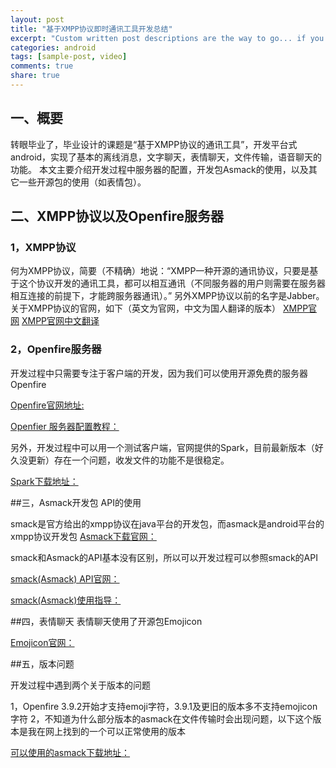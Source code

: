 ```yaml
---
layout: post
title: "基于XMPP协议即时通讯工具开发总结"
excerpt: "Custom written post descriptions are the way to go... if you're not lazy."
categories: android
tags: [sample-post, video]
comments: true
share: true
---
```



## 一、概要
转眼毕业了，毕业设计的课题是“基于XMPP协议的通讯工具”，开发平台式android，实现了基本的离线消息，文字聊天，表情聊天，文件传输，语音聊天的功能。
本文主要介绍开发过程中服务器的配置，开发包Asmack的使用，以及其它一些开源包的使用（如表情包）。



## 二、XMPP协议以及Openfire服务器



### 1，XMPP协议  


何为XMPP协议，简要（不精确）地说：“XMPP一种开源的通讯协议，只要是基于这个协议开发的通讯工具，都可以相互通讯（不同服务器的用户则需要在服务器相互连接的前提下，才能跨服务器通讯）。” 另外XMPP协议以前的名字是Jabber。
关于XMPP协议的官网，如下（英文为官网，中文为国人翻译的版本）
[XMPP官网](http://xmpp.org/rfcs/rfc3921.html#toc)
[XMPP官网中文翻译]( http://wiki.jabbercn.org/RFC3921#.E4.BA.A4.E6.8D.A2.E5.87.BA.E5.B8.AD.E4.BF.A1.E6.81.AF)


### 2，Openfire服务器



开发过程中只需要专注于客户端的开发，因为我们可以使用开源免费的服务器Openfire         

[Openfire官网地址: ](http://www.igniterealtime.org/downloads/index.jsp)


[Openfier 服务器配置教程：](http://www.cnblogs.com/tanlon/archive/2011/07/16/2108419.html)


另外，开发过程中可以用一个测试客户端，官网提供的Spark，目前最新版本（好久没更新）存在一个问题，收发文件的功能不是很稳定。

[Spark下载地址：](http://www.igniterealtime.org/downloads/index.jsp)


##三，Asmack开发包 API的使用



smack是官方给出的xmpp协议在java平台的开发包，而asmack是android平台的xmpp协议开发包
[Asmack下载官网：](https://github.com/Flowdalic/asmack)

smack和Asmack的API基本没有区别，所以可以开发过程可以参照smack的API


[smack(Asmack) API官网：](http://www.igniterealtime.org/builds/smack/docs/latest/javadoc/)

[smack(Asmack)使用指导：](http://www.igniterealtime.org/builds/smack/docs/latest/documentation/index.html)
 

##四，表情聊天
表情聊天使用了开源包Emojicon

[Emojicon官网：](http://rockerhieu.com/)


##五，版本问题

开发过程中遇到两个关于版本的问题

1，Openfire 3.9.2开始才支持emoji字符，3.9.1及更旧的版本多不支持emojicon字符
2，不知道为什么部分版本的asmack在文件传输时会出现问题，以下这个版本是我在网上找到的一个可以正常使用的版本

[可以使用的asmack下载地址：](http://download.csdn.net/detail/chziroy/7482381)